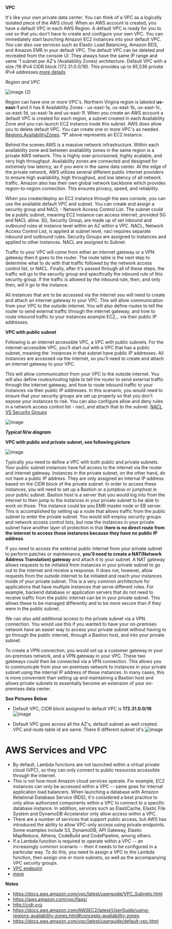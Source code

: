 **VPC**

It's like your own private data center. You can think of a VPC as a logically isolated piece of the AWS cloud. When an AWS account is created, you have a default VPC in each AWS Region. A default VPC is ready for you to use so that you don't have to create and configure your own VPC. You can immediately start launching Amazon EC2 instances into your default VPC. You can also use services such as Elastic Load Balancing, Amazon RDS, and Amazon EMR in your default VPC. The default VPC can be deleted and recreated from the console UI .They always have the same IP range and same '1 subnet per AZ's (Availability Zones) architecture. Default VPC with a size /16 IPv4 CIDR block (172.31.0.0/16). This provides up to 65,536 private IPv4 addresses.[more details](https://docs.aws.amazon.com/vpc/latest/userguide/default-vpc.html)

*Region and VPC*

![image (2)](https://user-images.githubusercontent.com/52529498/125163932-88e74c80-e15d-11eb-8a26-16ef92ab1356.png)

Region can have one or more VPC's. Northern Virgina region is labeled **us-east-1** and it has 6 Availability Zones - us-east-1a, us-east-1b, us-east-1c, us-east-1d, us-east-1e and us-east-1f. When you create an AWS account a default VPC is created for each region, a subnet created in each Availability Zone and you can launch EC2 instance insde this subnet. AWS does allow you to delete default VPC. You can create one or more VPC's as
needed.  [Regions,AvailabilityZones](https://docs.aws.amazon.com/AWSEC2/latest/UserGuide/using-regions-availability-zones.html#concepts-availability-zones). **"I"** above represents an EC2 instance.

Behind the scenes AWS is a massive network infrastructure. Within each availability zone and between availability zones in the same region is a private AWS network. This is highly over-provisioned, highly scalable, and very high throughput. Availability zones are connected and designed for extremely low latency, as if you were in the same data center. At the edge of the private network, AWS utilizes several different public internet providers to ensure high availability, high throughput, and low latency of all network traffic. Amazon also has their own global network backbone which provides region-to-region connection. This ensures privacy, speed, and reliability.

When you create/deploy an EC2 instance through the aws console, you can use the available default VPC and subnet. You can create and assign a security group and NACL - Network Access Control List. The subnet could be a public subnet, meaning EC2 instance can access internet, provided SG and NACL allow. SG, Security Group, are made up of set inbound and outbound rules at instance level within an AZ within a VPC. NACL, Network Access Control List, is applied at subnet level, nacl requires separate inbound and outbound rules. Security Groups are assigned to instances and applied to other instances. NACL are assigned to Subnet.

Traffic to your VPC will come from either an internet gateway or a VPN gateway then it goes to the router. The route table is the next step to determine what to do with that traffic followed by the network access control list, or NACL. Finally, after it's passed through all of these steps, the traffic will go to the security group and specifically the inbound rule of this security group. If the traffic is allowed by the inbound rule, then, and only then, will it go to the instance. 

All instances that are to be accessed via the internet you will need to create and attach an internet gateway to your VPC. This will allow communication from your VPC to the outside internet. You will also define routes to tell the router to send external traffic through the internet gateway, and how to route inbound traffic to your instances example EC2,.. via their public IP addresses. 

**VPC with public subnet**
 
 Following is an internet accessible VPC, a VPC with public subnets.
 For the internet-accessible VPC, you'll start out with a VPC that has a public subnet,
 meaning the `instances in that subnet have public IP addresses. All instances are accessed via the internet, so you'll need to create and attach an internet gateway to your VPC. 
 
 This will allow communication from your VPC to the outside internet. You will also define routes/routing tqble to tell the router to send external traffic through the internet gateway, and how to route inbound traffic to your instances via their public IP addresses. In this scenario, you would need to ensure that your security groups are set up properly so that you don't expose your instances to  risk. You can also configure allow and deny rules in a network access control list - nacl, and attach that to the subnet. [NACL VS Security Groups](https://www.knowledgehut.com/tutorials/aws/nacl-vs-security-groups)

![image](https://user-images.githubusercontent.com/52529498/125168074-9dcddb00-e171-11eb-8e92-4c8f0a7ef92b.png)

***Typical N/w diagram***

 **VPC with public and private subnet, see following picture**

![image](https://user-images.githubusercontent.com/52529498/125170306-7e887b00-e17c-11eb-94ba-81134d2cee4a.png)
 
 Typically you need to define a VPC with both public and private subnets. Your public subnet instances have full access to the internet via the router and internet gateway. Instances in the private subnet, on the other hand, do not have a public IP address. They are only assigned an internal IP address based on the CIDR block of the private subnet. In order to access these instances, you will need to set up a Bastion or a jumpbox or jumphost in your public subnet. 
 Bastion host is a server that you would log into from the internet to then jump to the instances in your private subnet to be able to work on those. This instance could be you EMR master node or EB server. This is accomplished by setting up a route that allows traffic from the public subnet to enter the private subnet. You would still employ security groups and network access control lists, but now the instances in your private subnet have another layer of protection in that t**here is no direct route from the internet to access those instances because they have no public IP address**.

 If you need to access the external public internet from your private subnet to perform patches or maintenance, **you'll need to create a NAT(Network Address Translation) gateway** and attach it to your subnet. A NAT gateway allows requests to be initiated from instances in your private subnet to go out to the internet and receive a response. It does not, however, allow requests from the outside internet to be initiated and reach your instances inside of your private subnet. This is a very common architecture for applications that have multiple instances that serve different roles. For example, backend database or application servers that do not need to receive traffic from the public internet can be in your private subnet. This allows these to be managed differently and to be more secure than if they were in the public subnet. 
 
 We can also add additional access to the private subnet via a VPN connection. You would use this if you wanted to have your on-premises network have an easier way to access your private subnet without having to go through the public internet, through a Bastion host, and into your private subnet. 
 
 To create a VPN connection, you would set up a customer gateway in your on-premises network, and a VPN gateway in your VPC. These two gateways could then be connected via a VPN connection. This allows you to communicate from your on-premises network to instances in your private subnet using the internal IP address of those instances. In many cases, this is more convenient than setting up and maintaining a Bastion host and allows private subnets to essentially become an extension of your on-premises data center. 

**See Pictures Below**
- Default VPC, CIDR block assigned to default VPC is **172.31.0.0/16**
![image](https://user-images.githubusercontent.com/52529498/137606958-956256de-0ccc-410b-82d7-e3ec6ae49b3b.png)

- Default VPC goes across all the AZ's, default subnet as well created. VPC and route table id are same. There 6 different subnet id's
![image](https://user-images.githubusercontent.com/52529498/137607039-4ec285b8-0ef7-4841-8241-3c8e6f73418a.png)


# AWS Services and VPC
- By default, Lambda functions are not launched within a virtual private cloud (VPC), so they can only connect to public resources
  accessible through the internet.
- This is not how most Amazon cloud services operate. For example, EC2 instances can only be accessed within a VPC -- same 
  goes for internal application load balancers. When launching a database with Amazon Relational Database Service (RDS), it's
  considered a best practice to only allow authorized components within a VPC to connect to a specific database instance. In 
  addition, services such as ElastiCache, Elastic File System and DynamoDB Accelerator only allow access within a VPC. 
- There are a number of services that support public access, but AWS has introduced the ability to allow VPC-only access
  using private endpoints. Some examples include S3, DynamoDB, API Gateway, Elastic MapReduce, Athena, CodeBuild and 
  CodePipeline, among others. 
- If a Lambda function is required to operate within a VPC -- an increasingly common scenario -- then it needs to be 
  configured in a particular way. To do this, you need to assign a VPC to the Lambda function, then assign one 
  or more subnets, as well as the accompanying VPC security groups.
- [VPC endpoint](https://docs.aws.amazon.com/whitepapers/latest/building-scalable-secure-multi-vpc-network-infrastructure/centralized-access-to-vpc-private-endpoints.html)
- [more](https://www.techtarget.com/searchcloudcomputing/answer/How-do-I-configure-AWS-Lambda-functions-in-a-VPC)




**Notes**
- https://docs.aws.amazon.com/vpc/latest/userguide/VPC_Subnets.html
- https://aws.amazon.com/vpc/faqs/
- http://cidr.xyz
- https://docs.aws.amazon.com/AWSEC2/latest/UserGuide/using-regions-availability-zones.html#concepts-availability-zones
- https://docs.aws.amazon.com/vpc/latest/userguide/default-vpc.html





